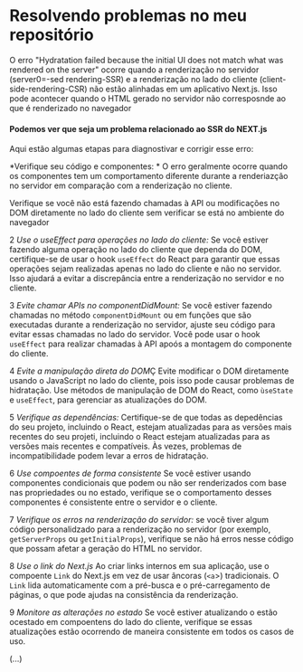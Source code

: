 # Resolvendo problemas no meu repositório

O erro "Hydratation failed because the initial UI does not match what was rendered on the server" ocorre quando a renderização no servidor (server0=-sed rendering-SSR) e a renderização no lado do cliente (client-side-rendering-CSR) não estão alinhadas em um aplicativo Next.js. Isso pode acontecer quando o HTML gerado no servidor não corresposnde ao que é renderizado no navegador 

#### Podemos ver que seja um problema relacionado ao SSR do NEXT.js 

Aqui estão algumas etapas para diagnostivar e corrigir esse erro: 

*Verifique seu código e componentes: * O erro geralmente ocorre quando os componentes tem um comportamento diferente durante a renderiazção no servidor em comparação com a renderização no cliente. 

Verifique se você não está fazendo chamadas à API ou modificações no DOM diretamente no lado do cliente sem verificar se está no ambiente do navegador

2 *Use o useEffect para operações no lado do cliente:* Se você estiver fazendo alguma operação no lado do cliente que dependa do DOM, certifique-se de usar o hook `useEffect` do React para garantir que essas operações sejam realizadas apenas no lado do cliente e não no servidor. Isso ajudará a evitar a discrepância entre a renderização no servidor e no cliente. 

3 *Evite chamar APIs no componentDidMount:* Se você estiver fazendo chamadas no método `componentDidMount` ou em funções que são executadas durante a renderização no servidor, ajuste seu código para evitar essas chamadas no lado do servidor. Você pode usar o hook `useEffect` para realizar chamadas à API apoós a montagem do componente do cliente. 

4 *Evite a manipulação direta do DOM*Ç Evite modificar o DOM diretamente usando o JavaScript no lado do cliente, pois isso pode causar problemas de hidratação. Use métodos de manipulação de DOM do React, como `ùseState` e `useEffect`, para gerenciar as atualizações do DOM.

5 *Verifique as dependências:* Certifique-se de que todas as depedências do seu projeto, incluindo o React, estejam atualizadas para as versões mais recentes do seu projeti, incluindo o React estejam atualizadas para as versões mais recentes e compatíveis. Às vezes, problemas de incompatibilidade podem levar a erros de hidratação.

6 *Use compoentes de forma consistente* Se você estiver usando componentes condicionais que podem ou não ser renderizados com base nas propriedades ou no estado, verifique se o comportamento desses componentes é consistente entre o servidor e o cliente.    

7 *Verifique os erros na renderização do servidor:* se você tiver algum código personalidzado para a renderização no servidor (por exemplo, `getServerProps` ou `getInitialProps`), verifique se não há erros nesse código que possam afetar a geração do HTML no servidor. 

8 *Use o link do Next.js* Ao criar links internos em sua aplicação, use o compoente `Link` do Next.js em vez de usar âncoras (`<a`>) tradicionais. O `Link` lida automaticamente com a pré-busca e o pré-carregamento de páginas, o que pode ajudas na consistência da renderização. 

9 *Monitore as alterações no estado* Se você estiver atualizando o  estão ocestado em compoentens do lado do cliente, verifique se essas atualizações estão ocorrendo de maneira consistente em todos os casos de uso. 

(...) 
